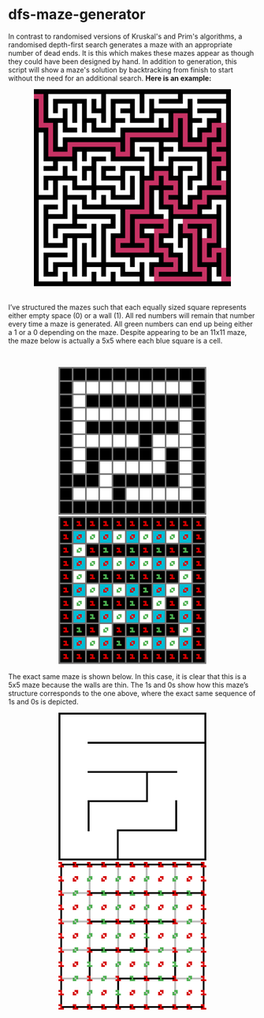 # dfs-maze-generator
In contrast to randomised versions of Kruskal's and Prim's algorithms, a randomised depth-first search generates a maze with an appropriate number of dead ends. It is this which makes these mazes appear as though they could have been designed by hand. In addition to generation, this script will show a maze's solution by backtracking from finish to start without the need for an additional search. **Here is an example:**
<p align="center"><img src="example.png" width="400"></p><br>
I’ve structured the mazes such that each equally sized square represents either empty space (0) or a wall (1). All red numbers will remain that number every time a maze is generated. All green numbers can end up being either a 1 or a 0 depending on the maze. Despite appearing to be an 11x11 maze, the maze below is actually a 5x5 where each blue square is a cell.

<br><p align="center"><img src="Structured.png" width="300"> <img src="StructuredLabelled.png" width="300"></p>

The exact same maze is shown below. In this case, it is clear that this is a 5x5 maze because the walls are thin. The 1s and 0s show how this maze’s structure corresponds to the one above, where the exact same sequence of 1s and 0s is depicted.
<br><p align="center"><img src="Regular.png" width="300"> <img src="RegularLabelled.png" width="300"></p>
